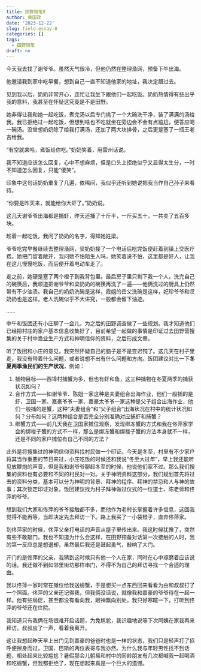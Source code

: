 ```yaml
---
title: 田野随笔8
author: 黄国政
date: '2023-12-22'
slug: field-essay-8
categories: []
tags:
  - 田野随笔
draft: no
---
```


<!--more-->

今天我去找了谢爷爷。虽然天气很冷，但他仍然在整理渔网，预备下午出海。

他邀请我到家中吃早餐，想到自己一直不知道他家的地址，我决定跟过去。

见到我以后，奶奶非常开心，连忙让我坐下跟他们一起吃饭。奶奶热情得有些出乎我的意料，我甚至在怀疑这究竟是不是田野。

她非得让我和她一起吃饭，煮完汤以后专门挑了一个大碗洗干净，装了满满的汤给我。我已拒绝过一起吃饭，但想到啥也不吃就坐在旁边会不会有点尴尬，便答应喝一碗汤。没曾想奶奶除了给我打满汤，还加了两大块排骨，之后更是塞了一瓶王老吉给我。

“有空就来哈，煮饭给你吃。”奶奶笑着，用雷州话说。

我不知道应该怎么回复，心中不想麻烦，但是口头上拒绝似乎又显得太生分，一时不知道怎么回复，只能“傻笑”。

印象中这句话奶奶重复了几遍，依稀间，我似乎还听到她说把我当作自己孙子来看待。

“你要是昨天来，就能给你大虾了。”奶奶说。

这几天谢爷爷出海都是捕虾，昨天还捕了十斤半，一斤买五十，一共卖了五百多块。

趁着一起吃饭，我问了奶奶的名字，得知她姓梁。

爷爷吃完早餐继续去整理渔网，梁奶奶接了一个电话后吃完饭便赶着到镇上交医疗费。她把门留着敞开，我问她不怕陌生人吗，她笑着说不怕，这里都是好人，让我在这儿慢慢吃饭，而后便开着电动车走了。

走之前，她硬是塞了两个橙子到我背包里。最后房子里只剩下我一个人，洗完自己的碗筷后，我顺道把谢爷爷和梁奶奶的碗筷再洗了一遍——他俩洗过的厨具上仍然带有不少油渍。我自己的奶奶洗碗是这样，霞姐的岳父洗碗是这样，妃珍爷爷和叹奶奶也是这样，老人洗碗似乎不大讲究，一般都会留下油迹。

……

中午和饭团还有小庄聊了一会儿，为之后的田野调查做了一些规划。我才知道他们已经把村庄的家户基本信息收集好了，目前希望一起做的事情是印证过去田野营搜集的关于村中渔业生产方式和神明信仰的资料，之后形成文章。

听了饭团和小庄的意见，我突然怀疑自己的脑子是不是变迟钝了。这几天在村子里走，我没有带着什么问题，或者说想不出有什么问题和方向。饭团建议对比一下**冬夏两季渔民们的生产状况**，例如：

1. 捕物目标——西埠村捕蟹为多，但也有虾和鱼，这三种捕物在冬夏两季的捕获状况如何？
2. 合作方式——如谢爷爷、陈姐一家这种是夫妻组合出海作业，他们一般捕的是虾，卫国一家、嘉豪爷爷一家、嘉豪太爷爷一家这种是父子组合出海作业，他们一般捕的是蟹，这种“夫妻组合”和“父子组合”出海状况在村中的统计状况如何？分布如何？这两种组合是否完全分别准确对应捕虾和捕蟹？
3. 绑蟹方式——前几天我在卫国家摊位观察，发现绑冻蟹的方式和我在佟萍家学会的绑梭子蟹的方式不一样，那么是绑冻蟹和绑梭子蟹的方法本身就不一样，还是不同的家户摊位有自己不同的方法？

此外是将搜集过的神明信仰资料找村民做一个印证。今天是冬至，村里有不少家户将其当作重要的节日来过，小庄吃饭的时候还和我说“冬至大过年”，早上我还能听见放鞭炮的声音，但是我和谢爷爷聊起冬至的时候，他说他们家不过。那么我们搜集的资料也有必要和不同的村民对一对。关于神明资料这部分，我们规划首先将过去的资料分类，基本可以分为神明的背景、拜神的程序、拜神的禁忌和人与神的故事；其次锁定印证对象，饭团建议找为村子拜神做过仪式的一位道士、陈老师和佟萍的爷爷。

想到我们大家和佟萍的爷爷接触都不多，而他作为老村长掌握着许多信息，这回我觉得不能再等，当即决定先去拜访一下。路上我买了一小袋橙子，直奔佟萍家。

到佟萍家的时候，佟萍父亲打电话的声音从屋子里传出来。我这时候犹豫了，突然有些不敢敲门。我也不知道为什么会这样，在田野预备对话第一次接触的人时，我的第一反应总是想退却，虽然最后我还是鼓起勇气，敲响了大门。

开门的是佟萍的父亲，我猜到这时候只有他一个人在家，同时在心中琢磨着应该说的话。我还做不到如邻里街坊那样串门，不得不为自己的拜访寻找一个合适的理由。

我以佟萍一家时常在摊位给我送螃蟹，于是想买一点东西回来看看为由和叔叔打了一个照面。佟萍的父亲还记得我，但我俩没话说，就像我和嘉豪的爷爷待在一起一样。他有些局促，甚至都没有看向我，眼神飘向别处。我只好寒暄一下，打听到佟萍的爷爷还在住院。

我知道只有我俩在场很难开启话题，为免尴尬，我识趣地说等下次阿姨在家我再来拜访。叔叔应了一声，看着我离开。

这让我想起昨天早上出门见到嘉豪的爸爸时也是一样的状态，我们只是轻声打了招呼便擦身而过，卫国、巴斯的两位表哥与我亦然。为什么我与年轻男性找不到话题，相处起来比较尴尬？暑假那会儿朝易和村中的同龄朋友有几次都喊我一起喝酒和吃螃蟹，但我都拒绝了，现在想起来真是一个巨大的遗憾。